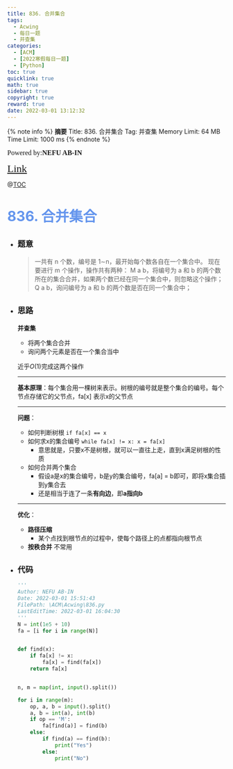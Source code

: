 ```yaml
---
title: 836. 合并集合
tags:
  - Acwing
  - 每日一题
  - 并查集
categories:
  - [ACM]
  - [2022寒假每日一题]
  - [Python]
toc: true
quicklink: true
math: true
sidebar: true
copyright: true
reward: true
date: 2022-03-01 13:12:32
---
```



{% note info %}
**摘要**
Title: 836. 合并集合
Tag: 并查集
Memory Limit: 64 MB
Time Limit: 1000 ms
{% endnote %}
<!-- more -->

<font size=3 face=楷体>Powered by:**NEFU AB-IN**</font>

<font color=#FFA500 size=5 face=楷体>[Link](https://www.acwing.com/problem/content/838/)</font>

@[TOC](文章目录)

# <font color=#6495ED size=6>836. 合并集合</font>

* ## <font size=4 face=粗体>题意</font>

  >一共有 n 个数，编号是 1∼n，最开始每个数各自在一个集合中。
  >现在要进行 m 个操作，操作共有两种：
  >M a b，将编号为 a 和 b 的两个数所在的集合合并，如果两个数已经在同一个集合中，则忽略这个操作；
  >Q a b，询问编号为 a 和 b 的两个数是否在同一个集合中；

* ## <font size=4 face=粗体>思路</font>

  **并查集** 
    * 将两个集合合并
    * 询问两个元素是否在一个集合当中


  近乎$O(1)$完成这两个操作
  ****
  **基本原理**：每个集合用一棵树来表示。树根的编号就是整个集合的编号。每个节点存储它的父节点，fa[x] 表示x的父节点
  ****
  **问题**：
    * 如何判断树根 `if fa[x] == x`
    * 如何求x的集合编号 `while fa[x] != x: x = fa[x]`
      * 意思就是，只要x不是树根，就可以一直往上走，直到x满足树根的性质
    * 如何合并两个集合
      * 假设a是x的集合编号，b是y的集合编号，fa[a] = b即可，即将x集合插到y集合去
      * 还是相当于连了一条**有向边**，即**a指向b**
  ****
  **优化**：
    * **路径压缩**
      * 某个点找到根节点的过程中，使每个路径上的点都指向根节点
    * **按秩合并** 不常用
* ## <font size=4 face=粗体>代码</font>

  ```python
  '''
  Author: NEFU AB-IN
  Date: 2022-03-01 15:51:43
  FilePath: \ACM\Acwing\836.py
  LastEditTime: 2022-03-01 16:04:30
  '''
  N = int(1e5 + 10)
  fa = [i for i in range(N)]


  def find(x):
      if fa[x] != x:
          fa[x] = find(fa[x])
      return fa[x]


  n, m = map(int, input().split())

  for i in range(m):
      op, a, b = input().split()
      a, b = int(a), int(b)
      if op == 'M':
          fa[find(a)] = find(b)
      else:
          if find(a) == find(b):
              print("Yes")
          else:
              print("No")
  ```